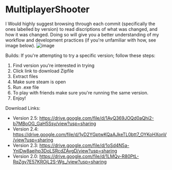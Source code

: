 # MultiplayerShooter

I Would highly suggest browsing through each commit (specifically the ones labelled by version) to read discriptions of what was changed, and how it was changed. Doing so will give you a better understanding of my workflow and development practices (if you're unfamiliar with how, see image below).
![image](https://user-images.githubusercontent.com/110429269/199427512-8d2f2921-8695-4b73-a851-ba4ad2140461.png)

Builds:
If you're attempting to try a specific version; follow these steps:

1. Find version you're interested in trying
2. Click link to download Zipfile
3. Extract files
4. Make sure steam is open
5. Run .exe file
6. To play with friends make sure you're running the same version.
7. Enjoy!

Download Links:
- Version 2.5: https://drive.google.com/file/d/1AyQ369JOQd0aQhi2-b7MBoOG_GaH5Ssy/view?usp=sharing
- Version 2.4: https://drive.google.com/file/d/1yD2YGptwKQaAJkeTL0btt7_OYKoHXonV/view?usp=sharing
- Version 2.3: https://drive.google.com/file/d/1oSd4N5a-YnlDw8aeihp3DoLSRcdZAvgD/view?usp=sharing
- Version 2.0: https://drive.google.com/file/d/1LMQv-R80PtL-RqZgy7E57KROjL2S-Wg_/view?usp=sharing
